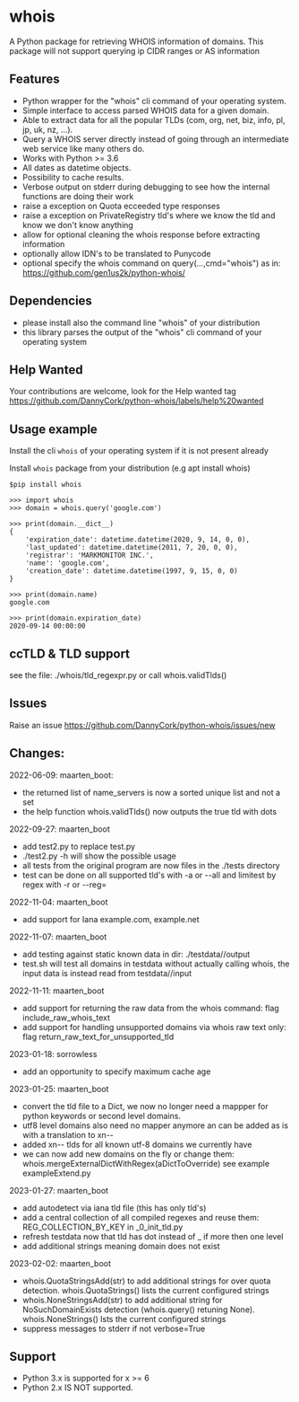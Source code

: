 # whois
A Python package for retrieving WHOIS information of domains.
This package will not support querying ip CIDR ranges or AS information

## Features
 * Python wrapper for the "whois" cli command of your operating system.
 * Simple interface to access parsed WHOIS data for a given domain.
 * Able to extract data for all the popular TLDs (com, org, net, biz, info, pl, jp, uk, nz,  ...).
 * Query a WHOIS server directly instead of going through an intermediate web service like many others do.
 * Works with Python >= 3.6
 * All dates as datetime objects.
 * Possibility to cache results.
 * Verbose output on stderr during debugging to see how the internal functions are doing their work
 * raise a exception on Quota ecceeded type responses
 * raise a exception on PrivateRegistry tld's where we know the tld and know we don't know anything
 * allow for optional cleaning the whois response before extracting information
 * optionally allow IDN's to be translated to Punycode
 * optional specify the whois command on query(...,cmd="whois") as in: https://github.com/gen1us2k/python-whois/

## Dependencies
  * please install also the command line "whois" of your distribution
  * this library parses the output of the "whois" cli command of your operating system

## Help Wanted
Your contributions are welcome, look for the Help wanted tag https://github.com/DannyCork/python-whois/labels/help%20wanted

## Usage example

Install the cli `whois` of your operating system if it is not present already

Install `whois` package from your distribution (e.g apt install whois)

```
$pip install whois

>>> import whois
>>> domain = whois.query('google.com')

>>> print(domain.__dict__)
{
	'expiration_date': datetime.datetime(2020, 9, 14, 0, 0),
	'last_updated': datetime.datetime(2011, 7, 20, 0, 0),
	'registrar': 'MARKMONITOR INC.',
	'name': 'google.com',
	'creation_date': datetime.datetime(1997, 9, 15, 0, 0)
}

>>> print(domain.name)
google.com

>>> print(domain.expiration_date)
2020-09-14 00:00:00
```

## ccTLD & TLD support
see the file: ./whois/tld_regexpr.py
or call whois.validTlds()

## Issues
Raise an issue https://github.com/DannyCork/python-whois/issues/new

## Changes:
2022-06-09: maarten_boot:
 * the returned list of name_servers is now a sorted unique list and not a set
 * the help function whois.validTlds() now outputs the true tld with dots

2022-09-27: maarten_boot
 * add test2.py to replace test.py
 * ./test2.py -h will show the possible usage
 * all tests from the original program are now files in the ./tests directory
 * test can be done on all supported tld's with -a or --all and limitest by regex with -r <pattern> or --reg=<pattern>

2022-11-04: maarten_boot
 * add support for Iana example.com, example.net

2022-11-07: maarten_boot
 * add testing against static known data in dir: ./testdata/<domain>/output
 * test.sh will test all domains in testdata without actually calling whois, the input data is instead read from testdata/<domain>/input

2022-11-11: maarten_boot
 * add support for returning the raw data from the whois command: flag include_raw_whois_text
 * add support for handling unsupported domains via whois raw text only: flag return_raw_text_for_unsupported_tld

2023-01-18: sorrowless
 * add an opportunity to specify maximum cache age

2023-01-25: maarten_boot
 * convert the tld file to a Dict, we now no longer need a mappper for python keywords or second level domains.
 * utf8 level domains also need no mapper anymore an can be added as is with a translation to xn--<something>
 * added xn-- tlds for all known utf-8 domains we currently have
 * we can now add new domains on the fly or change them:  whois.mergeExternalDictWithRegex(aDictToOverride) see example exampleExtend.py

2023-01-27: maarten_boot
 * add autodetect via iana tld file (this has only tld's)
 * add a central collection of all compiled regexes and reuse them: REG_COLLECTION_BY_KEY in _0_init_tld.py
 * refresh testdata now that tld has dot instead of _ if more then one level
 * add additional strings meaning domain does not exist

2023-02-02: maarten_boot
 * whois.QuotaStringsAdd(str) to add additional strings for over quota detection. whois.QuotaStrings() lists the current configured strings
 * whois.NoneStringsAdd(str) to add additional string for NoSuchDomainExists detection (whois.query() retuning None). whois.NoneStrings() lsts the current configured strings
 * suppress messages to stderr if not verbose=True

## Support
 * Python 3.x is supported for x >= 6
 * Python 2.x IS NOT supported.
